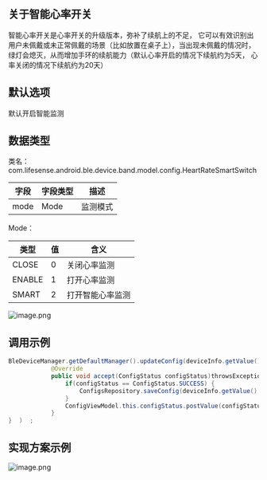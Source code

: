 <a name="S8OXJ"></a>
## 关于智能心率开关
智能心率开关是心率开关的升级版本，弥补了续航上的不足， 它可以有效识别出用户未佩戴或未正常佩戴的场景（比如放置在桌子上），当出现未佩戴的情况时， 绿灯会熄灭，从而增加手环的续航能力（默认心率开启的情况下续航约为5天， 心率关闭的情况下续航约为20天）
<a name="uUrvr"></a>
## 默认选项
默认开启智能监测
<a name="XZnZG"></a>
## 数据类型
类名：com.lifesense.android.ble.device.band.model.config.HeartRateSmartSwitch

| 字段 | 字段类型 | 描述 |
| --- | --- | --- |
| mode | Mode | 监测模式 |

Mode：

| 类型 | 值 | 含义 |
| --- | --- | --- |
| CLOSE | 0 | 关闭心率监测 |
| ENABLE | 1 | 打开心率监测 |
| SMART | 2 | 打开智能心率监测 |

![image.png](https://cdn.nlark.com/yuque/0/2021/png/354855/1616730856850-34f5defa-aac4-476a-af93-095137fea0fc.png#crop=0&crop=0&crop=1&crop=1&height=291&id=DhSo4&margin=%5Bobject%20Object%5D&name=image.png&originHeight=291&originWidth=746&originalType=binary&ratio=1&rotation=0&showTitle=false&size=246751&status=done&style=none&title=&width=746)
<a name="5Ji9H"></a>
## 调用示例
```java
BleDeviceManager.getDefaultManager().updateConfig(deviceInfo.getValue().getMac(), dialPlate, new Consumer<ConfigStatus>() {
            @Override
            public void accept(ConfigStatus configStatus)throwsException{   
                if(configStatus == ConfigStatus.SUCCESS) {
                    ConfigsRepository.saveConfig(deviceInfo.getValue().getMac(),config);
                }
                ConfigViewModel.this.configStatus.postValue(configStatus);
            }
}  )  ;
```
<a name="HUAUU"></a>
## 实现方案示例
![image.png](https://cdn.nlark.com/yuque/0/2021/png/265997/1616672076699-25371ef6-8977-41b5-be96-8ba6037a0b66.png#crop=0&crop=0&crop=1&crop=1&height=284&id=Lqbow&margin=%5Bobject%20Object%5D&name=image.png&originHeight=284&originWidth=866&originalType=binary&ratio=1&rotation=0&showTitle=false&size=13076&status=done&style=none&title=&width=866)



